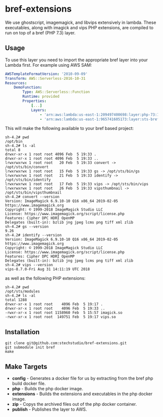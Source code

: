 # bref-extensions
We use ghostscript, imagemagick, and libvips extensively in lambda. These executables, along with imagick and vips PHP extensions, are compiled to run on top of a bref (PHP 7.3) layer.

## Usage
To use this layer you need to import the appropriate bref layer into your Lambda first. For example using AWS SAM:

```yaml
AWSTemplateFormatVersion: '2010-09-09'
Transform: AWS::Serverless-2016-10-31
Resources:
    DemoFunction:
        Type: AWS::Serverless::Function
        Runtime: provided
        Properties:
            [...]
            Layers:
                - 'arn:aws:lambda:us-east-1:209497400698:layer:php-73:1'
                - 'arn:aws:lambda:us-east-1:965741605173:layer:sts-bref-extensions:1'
```
This will make the following available to your bref based project:
```
sh-4.2# pwd
/opt/bin
sh-4.2# ls -al
total 8
drwxr-xr-x 1 root root 4096 Feb  5 19:33 .
drwxr-xr-x 1 root root 4096 Feb  5 19:33 ..
lrwxrwxrwx 1 root root   20 Feb  5 19:33 convert -> /opt/sts/bin/convert
lrwxrwxrwx 1 root root   15 Feb  5 19:33 gs -> /opt/sts/bin/gs
lrwxrwxrwx 1 root root   21 Feb  5 19:33 identify -> /opt/sts/bin/identify
lrwxrwxrwx 1 root root   17 Feb  5 19:33 vips -> /opt/sts/bin/vips
lrwxrwxrwx 1 root root   26 Feb  5 19:33 vipsthumbnail -> /opt/sts/bin/vipsthumbnail
sh-4.2# convert --version
Version: ImageMagick 6.9.10-10 Q16 x86_64 2019-02-05 https://www.imagemagick.org
Copyright: © 1999-2018 ImageMagick Studio LLC
License: https://www.imagemagick.org/script/license.php
Features: Cipher DPC HDRI OpenMP
Delegates (built-in): bzlib jng jpeg lcms png tiff xml zlib
sh-4.2# gs --version
9.26
sh-4.2# identify --version
Version: ImageMagick 6.9.10-10 Q16 x86_64 2019-02-05 https://www.imagemagick.org
Copyright: © 1999-2018 ImageMagick Studio LLC
License: https://www.imagemagick.org/script/license.php
Features: Cipher DPC HDRI OpenMP
Delegates (built-in): bzlib jng jpeg lcms png tiff xml zlib
sh-4.2# vips --version
vips-8.7.0-Fri Aug 31 14:11:19 UTC 2018
```
as well as the following PHP extensions:
```
sh-4.2# pwd
/opt/sts/modules
sh-4.2# ls -al
total 1288
drwxr-xr-x 1 root root    4096 Feb  5 19:17 .
drwxr-xr-x 1 root root    4096 Feb  5 19:33 ..
-rwxr-xr-x 1 root root 1158960 Feb  5 15:57 imagick.so
-rwxr-xr-x 1 root root  149751 Feb  5 19:17 vips.so
```

## Installation
```
git clone git@github.com:stechstudio/bref-extensions.git
git submodule init bref
make
```

## Make Targets
* **config** - Generates a docker file for us by extracting from the bref php build docker file.
* **php** - Builds the php docker image.
* **extensions** - Builds the extensions and executables in the php docker image.
* **zip** - Copys the archived files out of the php docker container.
* **publish** - Publishes the layer to AWS.


